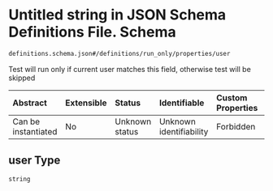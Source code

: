 # Untitled string in JSON Schema Definitions File.  Schema

```txt
definitions.schema.json#/definitions/run_only/properties/user
```

Test will run only if current user matches this field, otherwise test will be skipped

| Abstract            | Extensible | Status         | Identifiable            | Custom Properties | Additional Properties | Access Restrictions | Defined In                                                                        |
| :------------------ | :--------- | :------------- | :---------------------- | :---------------- | :-------------------- | :------------------ | :-------------------------------------------------------------------------------- |
| Can be instantiated | No         | Unknown status | Unknown identifiability | Forbidden         | Allowed               | none                | [definitions.schema.json*](../out/definitions.schema.json "open original schema") |

## user Type

`string`
